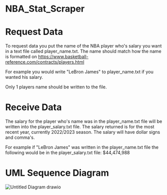 # NBA_Stat_Scraper

# Request Data
To request data you put the name of the NBA player who's salary you want in a text file called player_name.txt.
The name should match how the name is formatted on https://www.basketball-reference.com/contracts/players.html

For example you would write "LeBron James" to player_name.txt if you wanted his salary.

Only 1 players name should be written to the file.

# Receive Data
The salary for the player who's name was in the player_name.txt file will be written into the player_salary.txt file.
The salary returned is for the most recent year, currently 2022/2023 season.
The salary will have dollar signs and comma's.

For example if "LeBron James" was written in the player_name.txt file the following would be in the player_salary.txt file:
$44,474,988

# UML Sequence Diagram

![Untitled Diagram drawio](https://user-images.githubusercontent.com/55772436/180630063-f67bb5e6-c20e-4890-a873-2861c640c50d.png)
